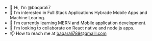 - 👋 Hi, I’m @baqarali7
- 👀 I’m interested in Full Stack Applications Hybrade Mobile Apps and Machine Learing.
- 🌱 I’m currently learning MERN and Mobile application development.
- 💞️ I’m looking to collaborate on React native and node js apps.
- 📫 How to reach me at baqarali789@gmaill.com

<!---
baqarali7/baqarali7 is a ✨ special ✨ repository because its `README.md` (this file) appears on your GitHub profile.
You can click the Preview link to take a look at your changes.
--->
